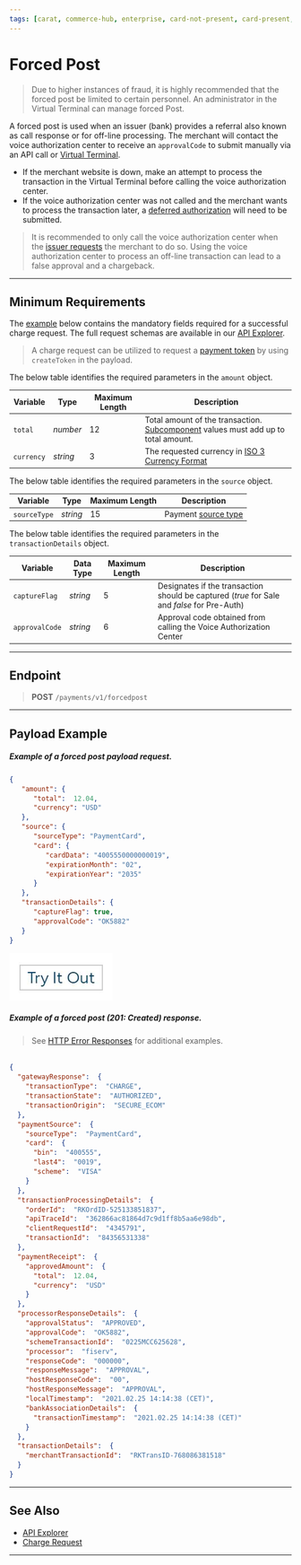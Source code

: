 ```yaml
---
tags: [carat, commerce-hub, enterprise, card-not-present, card-present, forced-post, payments, api-documents, api-reference, authorization, sale, pre-auth]
---
```


# Forced Post

<!-- theme: danger -->
> Due to higher instances of fraud, it is highly recommended that the forced post be limited to certain personnel. An administrator in the Virtual Terminal can manage forced Post.

A forced post is used when an issuer (bank) provides a referral also known as call response or for off-line processing. The merchant will contact the voice authorization center to receive an `approvalCode` to submit manually via an API call or [Virtual Terminal](?path=docs/Online-Mobile-Digital/Virtual-Terminal/Virtual-Terminal.md).

- If the merchant website is down, make an attempt to process the transaction in the Virtual Terminal before calling the voice authorization center.
- If the voice authorization center was not called and the merchant wants to process the transaction later, a [deferred authorization](?path=docs/Resources/Guides/Authorizations/Deferred-Auth.md) will need to be submitted.

<!-- theme: warning -->
>It is recommended to only call the voice authorization center when the [issuer requests](?path=docs/Resources/Guides/Response-Codes/Bank-Issuer.md) the merchant to do so. Using the voice authorization center to process an off-line transaction can lead to a false approval and a chargeback.

---

## Minimum Requirements

The [example](#payload-example) below contains the mandatory fields required for a successful charge request. The full request schemas are available in our [API Explorer](../api/?type=post&path=/payments/v1/charge).

<!--theme:info-->
> A charge request can be utilized to request a [payment token](?path=docs/Resources/API-Documents/Payments_VAS/Payment-Token.md) by using `createToken` in the payload.

<!--
type: tab
title: amount
-->

The below table identifies the required parameters in the `amount` object.

|Variable |  Type| Maximum Length | Description |
|---------|----------|----------------|---------|
| `total` | *number* | 12 | Total amount of the transaction. [Subcomponent](?path=docs/Resources/Master-Data/Amount-Components.md) values must add up to total amount. |
| `currency` | *string* | 3 | The requested currency in [ISO 3 Currency Format](?path=docs/Resources/Master-Data/Currency-Code.md) |

<!--
type: tab
title: source
-->

The below table identifies the required parameters in the `source` object.

| Variable | Type| Maximum Length | Description |
|---------|----------|----------------|---------|
|`sourceType` | *string* | 15 | Payment [source type](?path=docs/Resources/Guides/Payment-Sources/Source-Type.md) |

<!--
type: tab
title: transactionDetails
-->

The below table identifies the required parameters in the `transactionDetails` object.

| Variable | Data Type| Maximum Length | Description |
|---------|----------|----------------|---------|
|`captureFlag` | *string* | 5 | Designates if the transaction should be captured (*true* for Sale and *false* for Pre-Auth) |
|`approvalCode`|  *string* | 6 | Approval code obtained from calling the Voice Authorization Center |

<!-- type: tab-end -->

---

## Endpoint
<!-- theme: success -->
>**POST** `/payments/v1/forcedpost`

---

## Payload Example

<!--
type: tab
title: Request
-->

##### Example of a forced post payload request.

```json
{
   "amount": {
      "total":  12.04,
      "currency": "USD"
   },
   "source": {
      "sourceType": "PaymentCard",
      "card": {
         "cardData": "4005550000000019",
         "expirationMonth": "02",
         "expirationYear": "2035"
      }
   },
   "transactionDetails": {
      "captureFlag": true,
      "approvalCode": "OK5882"
   } 
}
```

[![Try it out](../../../../assets/images/button.png)](../api/?type=post&path=/payments/v1/forcedpost)

<!--
type: tab
title: Response
-->

##### Example of a forced post (201: Created) response.

<!-- theme: info -->
> See [HTTP Error Responses](?path=docs/Resources/Guides/Response-Codes/HTTP.md) for additional examples.

```json

{
  "gatewayResponse":  {
    "transactionType":  "CHARGE",
    "transactionState":  "AUTHORIZED",
    "transactionOrigin":  "SECURE_ECOM"
  },
  "paymentSource":  {
    "sourceType":  "PaymentCard",
    "card":  {
      "bin":  "400555",
      "last4":  "0019",
      "scheme":  "VISA"
    }
  },
  "transactionProcessingDetails":  {
    "orderId":  "RKOrdID-525133851837",
    "apiTraceId":  "362866ac81864d7c9d1ff8b5aa6e98db",
    "clientRequestId":  "4345791",
    "transactionId":  "84356531338"
  },
  "paymentReceipt":  {
    "approvedAmount":  {
      "total":  12.04,
      "currency":  "USD"
    }
  },
  "processorResponseDetails":  {
    "approvalStatus":  "APPROVED",
    "approvalCode":  "OK5882",
    "schemeTransactionId":  "0225MCC625628",
    "processor":  "fiserv",
    "responseCode":  "000000",
    "responseMessage":  "APPROVAL",
    "hostResponseCode":  "00",
    "hostResponseMessage":  "APPROVAL",
    "localTimestamp":  "2021.02.25 14:14:38 (CET)",
    "bankAssociationDetails":  {
      "transactionTimestamp":  "2021.02.25 14:14:38 (CET)"
    }
  },
  "transactionDetails":  {
    "merchantTransactionId":  "RKTransID-768086381518"
  }
}
```

<!-- type: tab-end -->

---

## See Also

- [API Explorer](../api/?type=post&path=/payments/v1/forcedpost)
- [Charge Request](?path=docs/Resources/API-Documents/Payments/Charges.md)

---